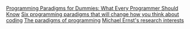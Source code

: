 [Programming Paradigms for Dummies: What Every Programmer Should Know](https://www.info.ucl.ac.be/~pvr/VanRoyChapter.pdf)
[Six programming paradigms that will change how you think about coding](https://www.ybrikman.com/writing/2014/04/09/six-programming-paradigms-that-will/)
[The paradigms of programming](https://blog.acolyer.org/2018/01/29/the-paradigms-of-programming/)
[Michael Ernst's research interests](https://homes.cs.washington.edu/~mernst/research/)
